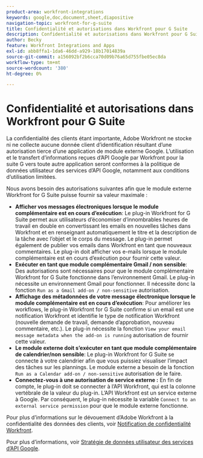 ```yaml
---
product-area: workfront-integrations
keywords: google,doc,document,sheet,diapositive
navigation-topic: workfront-for-g-suite
title: Confidentialité et autorisations dans Workfront pour G Suite
description: Confidentialité et autorisations dans Workfront pour G Suite
author: Becky
feature: Workfront Integrations and Apps
exl-id: abb8ffa1-1da6-46dd-a929-18b17014839a
source-git-commit: a156092bf2b6cca70d09b76a65d755fbe05ec8da
workflow-type: tm+mt
source-wordcount: '380'
ht-degree: 0%

---
```


# Confidentialité et autorisations dans Workfront pour G Suite

La confidentialité des clients étant importante, Adobe Workfront ne stocke ni ne collecte aucune donnée client d’identification résultant d’une autorisation tierce d’une application de module externe Google. L’utilisation et le transfert d’informations reçues d’API Google par Workfront pour la suite G vers toute autre application seront conformes à la politique de données utilisateur des services d’API Google, notamment aux conditions d’utilisation limitées.

Nous avons besoin des autorisations suivantes afin que le module externe Workfront for G Suite puisse fournir sa valeur maximale :

* **Afficher vos messages électroniques lorsque le module complémentaire est en cours d’exécution**: Le plug-in Workfront for G Suite permet aux utilisateurs d’économiser d’innombrables heures de travail en double en convertissant les emails en nouvelles tâches dans Workfront et en renseignant automatiquement le titre et la description de la tâche avec l’objet et le corps du message. Le plug-in permet également de publier vos emails dans Workfront en tant que nouveaux commentaires. Le plug-in doit afficher vos e-mails lorsque le module complémentaire est en cours d’exécution pour fournir cette valeur.
* **Exécuter en tant que module complémentaire Gmail / non sensible**: Des autorisations sont nécessaires pour que le module complémentaire Workfront for G Suite fonctionne dans l’environnement Gmail. Le plug-in nécessite un environnement Gmail pour fonctionner. Il nécessite donc la fonction `Run as a Gmail add-on / non-sensitive` autorisation.
* **Affichage des métadonnées de votre message électronique lorsque le module complémentaire est en cours d’exécution**: Pour améliorer les workflows, le plug-in Workfront for G Suite confirme si un email est une notification Workfront et identifie le type de notification Workfront (nouvelle demande de travail, demande d’approbation, nouveau commentaire, etc.). Le plug-in nécessite la fonction `View your email message metadata when the add-on is running` autorisation de fournir cette valeur.
* **Le module externe doit s’exécuter en tant que module complémentaire de calendrier/non sensible**: Le plug-in Workfront for G Suite se connecte à votre calendrier afin que vous puissiez visualiser l’impact des tâches sur les plannings. Le module externe a besoin de la fonction `Run as a Calendar add-on / non-sensitive` autorisation de le faire.
* **Connectez-vous à une autorisation de service externe :** En fin de compte, le plug-in doit se connecter à l’API Workfront, qui est la colonne vertébrale de la valeur du plug-in. L’API Workfront est un service externe à Google. Par conséquent, le plug-in nécessite la variable `Connect to an external service permission` pour que le module externe fonctionne.

Pour plus d’informations sur le dévouement d’Adobe Workfront à la confidentialité des données des clients, voir [Notification de confidentialité Workfront](https://www.adobe.com/content/dam/cc/en/legal/terms/enterprise/pdfs/Privacy-Notice-and-Privacy-Shield-Statement-Adobe-Workfront.pdf).

Pour plus d’informations, voir [Stratégie de données utilisateur des services d’API Google](https://developers.google.com/terms/api-services-user-data-policy).
